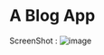 # A Blog App

ScreenShot :
![image](https://github.com/nmn-yd/AtomicBlog/assets/97431919/dee546c1-2773-44d6-97d9-1456082d1f16)

